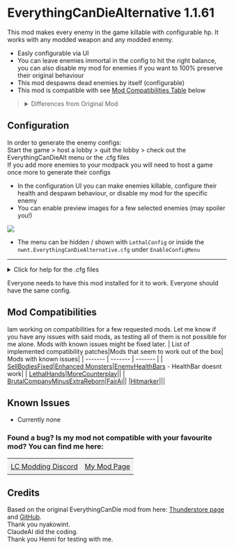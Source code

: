 # EverythingCanDieAlternative 1.1.61

This mod makes every enemy in the game killable with configurable hp. It works with any modded weapon and any modded enemy.
- Easly configurable via UI
- You can leave enemies immortal in the config to hit the right balance, you can also disable my mod for enemies if you want to 100% preserve their original behaviour
- This mod despawns dead enemies by itself (configurable)
- This mod is compatible with see [Mod Compatibilities Table](#Mod-Compatibilities) below

> <details><summary> Differences from Original Mod</summary>- No separate shotgun/melee weapon settings<br>- No Explosion Effects on death<br>- An alternative version of the EverythingCanDie mod from TheFluff as it did not work for me with a few modded enemies</details>

## Configuration
In order to generate the enemy configs: <br>
Start the game > host a lobby > quit the lobby > check out the EverythingCanDieAlt menu or the .cfg files<br>
If you add more enemies to your modpack you will need to host a game once more to generate their configs
<br>
- In the configuration UI you can make enemies killable, configure their health and despawn behaviour, or disable my mod for the specific enemy
- You can enable preview images for a few selected enemies (may spoiler you!)

![](https://i.imgur.com/QBq0KbZ.png)

- The menu can be hidden / shown with `LethalConfig` or inside the `nwnt.EverythingCanDieAlternative.cfg` under `EnableConfigMenu`
____
<details>
  <summary>Click for help for the .cfg files</summary>
  <p>For each enemy, you can configure:</p>
  
  <blockquote>
    <p>nwnt.EverythingCanDieAlternative.cfg</p>
  </blockquote>
  <ul>
    <li><code>.Unimmortal</code> - Toggle if the enemy can be damaged (true/false) - Default is every enemy is killable</li>
    <li><code>.Health</code> - You configure the enemy's health value completely to your liking
      <ul>
        <li>For reference: the shovel deals 1 damage, the vanilla shotgun either 1/3/5 based on distance, cruiser deals 12 damage at high speed, modded weapons work as well with their own stats</li>
      </ul>
      <li><code>EnableConfigMenu</code> - Toggle if the configuration ui should be shown in the main menu</li>
      <li><code>EnableInfoLogs</code> - Toggle if info logs should be logged in the console</li>
      <li><code>ShowEnemyImages</code> - Toggle if preview images should be shown in the configuration ui</li>
      <li><code>ProtectImmortalEnemiesFromInstaKill</code> - Toggle if enemies should be protected from instakill effects when they are configure to be immortal, might get bypassed by other mods</li>
      <li><code>AllowSpikeTrapsToKillEnemies</code> - Toggle to decide if the vanilla spike traps should be able to kill enemies</li>
    </li>
  </ul>

  <blockquote>
    <p>nwnt.EverythingCanDieAlternative_Despawn_Rules.cfg</p>
  </blockquote>
  <ul>
    <li><code>.Despawn</code> - Toggle if the model of the enemy should get forced to despawn after its death</li>
    <li><code>EnableDespawnFeature</code> - Master Switch to disable the despawn functionality as a whole if you encounter any problems with it</li>
  </ul>

  <blockquote>
    <p>nwnt.EverythingCanDieAlternative_Enemy_Control.cfg</p>
  </blockquote>
  <ul>
    <li><code>.Enable</code> - Set to false to deactivate this mod for specific enemies to preserve their original health/hit behavior</li>
  </ul>
  <hr>
</details>

Everyone needs to have this mod installed for it to work. Everyone should have the same config.

## Mod Compatibilities
Iam working on compatibilities for a few requested mods. Let me know if you have any issues with said mods, as testing all of them is not possible for me alone. Mods with known issues might be fixed later.
| List of implemented compatibility patches|Mods that seem to work out of the box| Mods with known issues|
| ------- | ------- | ------- |
| [SellBodiesFixed](https://thunderstore.io/c/lethal-company/p/Entity378/SellBodiesFixed/)|[Enhanced Monsters](https://thunderstore.io/c/lethal-company/p/VELD/Enhanced_Monsters/)|[EnemyHealthBars](https://thunderstore.io/c/lethal-company/p/NotezyTeam/EnemyHealthBars/) - HealthBar doesnt work|
| [LethalHands](https://thunderstore.io/c/lethal-company/p/SlapItNow/LethalHands/)|[MoreCounterplay](https://thunderstore.io/c/lethal-company/p/BaronDrakula/MoreCounterplay/)||
| [BrutalCompanyMinusExtraReborn](https://thunderstore.io/c/lethal-company/p/SoftDiamond/BrutalCompanyMinusExtraReborn/)|[FairAi](https://thunderstore.io/c/lethal-company/p/TheFluff/FairAI)||
|[Hitmarker](https://thunderstore.io/c/lethal-company/p/Zehs/Hitmarker/)|||

## Known Issues
- Currently none

<h3>Found a bug? Is my mod not compatible with your favourite mod? You can find me here:</h3>

<table>
  <tr>
    <td style="padding: 8px; background-color: #f2f2f2;"><a href="https://discord.gg/8DgrNrH8Z5">LC Modding Discord</a></td>
    <td style="padding: 8px; background-color: #f2f2f2;"><a href="https://discord.com/channels/1168655651455639582/1348071762549805208">My Mod Page</a></td>
  </tr>
</table>

## Credits
Based on the original EverythingCanDie mod from here: [Thunderstore page](https://thunderstore.io/c/lethal-company/p/TheFluff/EverythingCanDie/) and [GitHub](https://github.com/nyakowint/EverythingCanDie-LC/tree/main).
<br> Thank you nyakowint.
<br> ClaudeAI did the coding. 
<br> Thank you Henni for testing with me.
